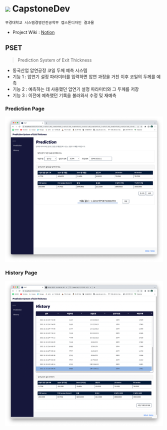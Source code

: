 # <img src="./frontend/src/assets/favicon.ico" width=26> CapstoneDev
```bash
부경대학교 시스템경영안전공학부 캡스톤디자인 결과물
```
- Project Wiki : [Notion](https://www.notion.so/6cf3e2079ecd479388d1aad014948f02)

## PSET
> Prediction System of Exit Thickness
- 동국산업 압연공정 코일 두께 예측 시스템
- 기능 1 : 압연기 설정 파라미터를 입력하면 압연 과정을 거친 이후 코일의 두께를 예측
- 기능 2 : 예측하는 데 사용했던 압연기 설정 파라미터와 그 두께를 저장
- 기능 3 : 이전에 예측했던 기록을 불러와서 수정 및 재예측

### Prediction Page
<img src="./img/PredictionPage.png">

### History Page
<img src="./img/HistoryPage.png">